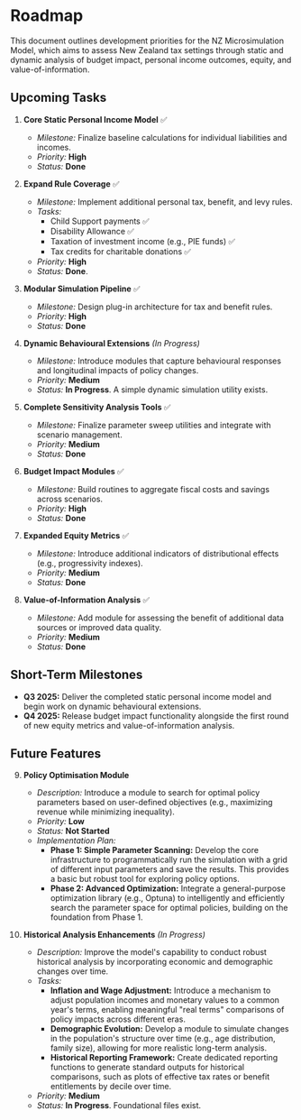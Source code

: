 # Roadmap

This document outlines development priorities for the NZ Microsimulation Model, which aims to assess New Zealand tax settings through static and dynamic analysis of budget impact, personal income outcomes, equity, and value-of-information.

## Upcoming Tasks

1. **Core Static Personal Income Model** ✅
   - *Milestone:* Finalize baseline calculations for individual liabilities and incomes.
   - *Priority:* **High**
   - *Status:* **Done**

2. **Expand Rule Coverage** ✅
   - *Milestone:* Implement additional personal tax, benefit, and levy rules.
   - *Tasks:*
     - Child Support payments ✅
     - Disability Allowance ✅
     - Taxation of investment income (e.g., PIE funds) ✅
     - Tax credits for charitable donations ✅
   - *Priority:* **High**
   - *Status:* **Done**.

3. **Modular Simulation Pipeline** ✅
   - *Milestone:* Design plug-in architecture for tax and benefit rules.
   - *Priority:* **High**
   - *Status:* **Done**

4. **Dynamic Behavioural Extensions** *(In Progress)*
   - *Milestone:* Introduce modules that capture behavioural responses and longitudinal impacts of policy changes.
   - *Priority:* **Medium**
   - *Status:* **In Progress**. A simple dynamic simulation utility exists.

5. **Complete Sensitivity Analysis Tools** ✅
   - *Milestone:* Finalize parameter sweep utilities and integrate with scenario management.
   - *Priority:* **Medium**
   - *Status:* **Done**

6. **Budget Impact Modules** ✅
   - *Milestone:* Build routines to aggregate fiscal costs and savings across scenarios.
   - *Priority:* **High**
   - *Status:* **Done**

7. **Expanded Equity Metrics** ✅
   - *Milestone:* Introduce additional indicators of distributional effects (e.g., progressivity indexes).
   - *Priority:* **Medium**
   - *Status:* **Done**

8. **Value-of-Information Analysis** ✅
   - *Milestone:* Add module for assessing the benefit of additional data sources or improved data quality.
   - *Priority:* **Medium**
   - *Status:* **Done**

## Short-Term Milestones

- **Q3 2025:** Deliver the completed static personal income model and begin work on dynamic behavioural extensions.
- **Q4 2025:** Release budget impact functionality alongside the first round of new equity metrics and value-of-information analysis.

## Future Features

9. **Policy Optimisation Module**
    - *Description:* Introduce a module to search for optimal policy parameters based on user-defined objectives (e.g., maximizing revenue while minimizing inequality).
    - *Priority:* **Low**
    - *Status:* **Not Started**
    - *Implementation Plan:*
      - **Phase 1: Simple Parameter Scanning:** Develop the core infrastructure to programmatically run the simulation with a grid of different input parameters and save the results. This provides a basic but robust tool for exploring policy options.
      - **Phase 2: Advanced Optimization:** Integrate a general-purpose optimization library (e.g., Optuna) to intelligently and efficiently search the parameter space for optimal policies, building on the foundation from Phase 1.

10. **Historical Analysis Enhancements** *(In Progress)*
    - *Description:* Improve the model's capability to conduct robust historical analysis by incorporating economic and demographic changes over time.
    - *Tasks:*
      - **Inflation and Wage Adjustment:** Introduce a mechanism to adjust population incomes and monetary values to a common year's terms, enabling meaningful "real terms" comparisons of policy impacts across different eras.
      - **Demographic Evolution:** Develop a module to simulate changes in the population's structure over time (e.g., age distribution, family size), allowing for more realistic long-term analysis.
      - **Historical Reporting Framework:** Create dedicated reporting functions to generate standard outputs for historical comparisons, such as plots of effective tax rates or benefit entitlements by decile over time.
    - *Priority:* **Medium**
    - *Status:* **In Progress**. Foundational files exist.